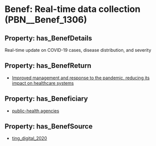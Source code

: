 # Benef: __Real-time data collection__ (PBN__Benef_1306)

## Property: has_BenefDetails

Real-time update on COVID-19 cases, disease distribution, and severity

## Property: has_BenefReturn

* [Improved management and response to the pandemic, reducing its impact on healthcare systems](../BenefReturn/PBN__BenefReturn_1476)

## Property: has_Beneficiary

* [public-health agencies](../Stakeholder/PBN__Stakeholder_515)

## Property: has_BenefSource

* [ting_digital_2020](../Article/PBN__Article_278)

